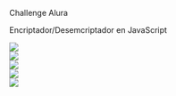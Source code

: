 Challenge Alura

Encriptador/Desemcriptador en JavaScript

<img src="/Challenge Alura-Oracle/Encriptador-Desencriptador/imagenes/final0" />
<br>
<img src="/Challenge Alura-Oracle/Encriptador-Desencriptador/imagenes/final1" />
<br>
<img src="/Challenge Alura-Oracle/Encriptador-Desencriptador/imagenes/final2" />
<br>
<img src="/Challenge Alura-Oracle/Encriptador-Desencriptador/imagenes/final3" />
<br>
<img src="/Challenge Alura-Oracle/Encriptador-Desencriptador/imagenes/final4" />
<br>